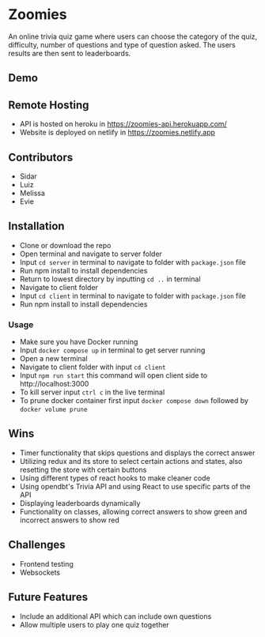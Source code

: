 # Zoomies

An online trivia quiz game where users can choose the category of the quiz, difficulty, number of questions and type of question asked. The users results are then sent to leaderboards.

## Demo


## Remote Hosting

- API is hosted on heroku in https://zoomies-api.herokuapp.com/
- Website is deployed on netlify in https://zoomies.netlify.app

## Contributors

- Sidar
- Luiz
- Melissa
- Evie

## Installation

- Clone or download the repo
- Open terminal and navigate to server folder
- Input `cd server` in terminal to navigate to folder with `package.json` file
- Run npm install to install dependencies
- Return to lowest directory by inputting `cd ..` in terminal
- Navigate to client folder
- Input `cd client` in terminal to navigate to folder with `package.json` file
- Run npm install to install dependencies

### Usage

- Make sure you have Docker running
- Input `docker compose up` in terminal to get server running
- Open a new terminal
- Navigate to client folder with input `cd client`
- Input `npm run start` this command will open client side to http://localhost:3000
- To kill server input `ctrl c` in the live terminal
- To prune docker container first input `docker compose down` followed by `docker volume prune`


## Wins

- Timer functionality that skips questions and displays the correct answer
- Utilizing redux and its store to select certain actions and states, also resetting the store with certain buttons
- Using different types of react hooks to make cleaner code
- Using opendbt's Trivia API and using React to use specific parts of the API
- Displaying leaderboards dynamically
- Functionality on classes, allowing correct answers to show green and incorrect answers to show red 

## Challenges

- Frontend testing
- Websockets

## Future Features

- Include an additional API which can include own questions
- Allow multiple users to play one quiz together
